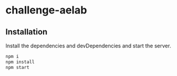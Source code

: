 # challenge-aelab

## Installation

Install the dependencies and devDependencies and start the server.

```sh
npm i
npm install
npm start
```

